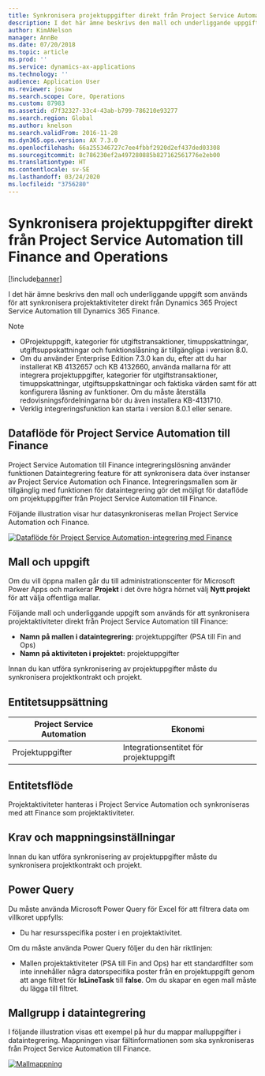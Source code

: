 ```yaml
---
title: Synkronisera projektuppgifter direkt från Project Service Automation till Finance and Operations
description: I det här ämne beskrivs den mall och underliggande uppgift som används för att synkronisera projektaktiviteter direkt från Microsoft Dynamics 365 Project Service Automation till Dynamics 365 Finance.
author: KimANelson
manager: AnnBe
ms.date: 07/20/2018
ms.topic: article
ms.prod: ''
ms.service: dynamics-ax-applications
ms.technology: ''
audience: Application User
ms.reviewer: josaw
ms.search.scope: Core, Operations
ms.custom: 87983
ms.assetid: d7f32327-33c4-43ab-b799-786210e93277
ms.search.region: Global
ms.author: knelson
ms.search.validFrom: 2016-11-28
ms.dyn365.ops.version: AX 7.3.0
ms.openlocfilehash: 66a255346727c7ee4fbbf2920d2ef437ded03308
ms.sourcegitcommit: 8c786230ef2a497280885b827162561776e2eb00
ms.translationtype: HT
ms.contentlocale: sv-SE
ms.lasthandoff: 03/24/2020
ms.locfileid: "3756280"
---
```

# <a name="synchronize-project-tasks-directly-from-project-service-automation-to-finance-and-operations"></a>Synkronisera projektuppgifter direkt från Project Service Automation till Finance and Operations

[!include[banner](../includes/banner.md)]

I det här ämne beskrivs den mall och underliggande uppgift som används för att synkronisera projektaktiviteter direkt från Dynamics 365 Project Service Automation till Dynamics 365 Finance.

> [!NOTE]
> - OProjektuppgift, kategorier för utgiftstransaktioner, timuppskattningar, utgiftsuppskattningar och funktionslåsning är tillgängliga i version 8.0.
> - Om du använder Enterprise Edition 7.3.0 kan du, efter att du har installerat KB 4132657 och KB 4132660, använda mallarna för att integrera projektuppgifter, kategorier för utgiftstransaktioner, timuppskattningar, utgiftsuppskattningar och faktiska värden samt för att konfigurera låsning av funktioner. Om du måste återställa redovisningsfördelningarna bör du även installera KB-4131710.
> - Verklig integreringsfunktion kan starta i version 8.0.1 eller senare.

## <a name="data-flow-for-project-service-automation-to-finance"></a>Dataflöde för Project Service Automation till Finance

Project Service Automation till Finance integreringslösning använder funktionen Dataintegrering feature för att synkronisera data över instanser av Project Service Automation och Finance. Integreringsmallen som är tillgänglig med funktionen för dataintegrering gör det möjligt för dataflöde om projektuppgifter från Project Service Automation till Finance.

Följande illustration visar hur datasynkroniseras mellan Project Service Automation och Finance.

[![Dataflöde för Project Service Automation-integrering med Finance](./media/ProjectTasksFlow.png)](./media/ProjectTasksFlow.png)

## <a name="template-and-task"></a>Mall och uppgift

Om du vill öppna mallen går du till administrationscenter för Microsoft Power Apps och markerar **Projekt** i det övre högra hörnet välj **Nytt projekt** för att välja offentliga mallar.

Följande mall och underliggande uppgift som används för att synkronisera projektaktiviteter direkt från Project Service Automation till Finance:

- **Namn på mallen i dataintegrering:** projektuppgifter (PSA till Fin and Ops)
- **Namn på aktiviteten i projektet:** projektuppgifter

Innan du kan utföra synkronisering av projektuppgifter måste du synkronisera projektkontrakt och projekt.

## <a name="entity-set"></a>Entitetsuppsättning

| Project Service Automation | Ekonomi                             |
|----------------------------|-------------------------------------|
| Projektuppgifter              | Integrationsentitet för projektuppgift |

## <a name="entity-flow"></a>Entitetsflöde

Projektaktiviteter hanteras i Project Service Automation och synkroniseras med att Finance som projektaktiviteter.

## <a name="prerequisites-and-mapping-setup"></a>Krav och mappningsinställningar

Innan du kan utföra synkronisering av projektuppgifter måste du synkronisera projektkontrakt och projekt.

## <a name="power-query"></a>Power Query

Du måste använda Microsoft Power Query för Excel för att filtrera data om villkoret uppfylls:

- Du har resursspecifika poster i en projektaktivitet.

Om du måste använda Power Query följer du den här riktlinjen:

- Mallen projektaktiviteter (PSA till Fin and Ops) har ett standardfilter som inte innehåller några datorspecifika poster från en projektuppgift genom att ange filtret för **IsLineTask** till **false**. Om du skapar en egen mall måste du lägga till filtret.

## <a name="template-mapping-in-data-integration"></a>Mallgrupp i dataintegrering

I följande illustration visas ett exempel på hur du mappar malluppgifter i dataintegrering. Mappningen visar fältinformationen som ska synkroniseras från Project Service Automation till Finance.

[![Mallmappning](./media/ProjectTasksMapping.png)](./media/ProjectTasksMapping.png)
